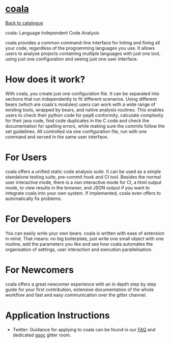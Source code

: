 
# [coala](https://coala.io/)

[Back to catalogue](../README.md#coala)

coala: Language Independent Code Analysis

coala provides a common command-line interface for linting and fixing all your code, regardless of the programming languages you use. It allows users to analyse projects containing multiple languages with just one tool, using just one configuration and seeing just one user interface.

# How does it work?

With coala, you create just one configuration file. It can be separated into sections that run independently to fit different scenarios. Using different bears (which are coala's modules) users can work with a wide range of existing tools, wrapped by bears, and native analysis routines. This enables users to check their python code for pep8 conformity, calculate complexity for their java code, find code duplicates in the C code and check the documentation for spelling errors, while making sure the commits follow the set guidelines. All controlled via one configuration file, run with one command and served in the same user interface.

# For Users

coala offers a unified static code analysis suite. It can be used as a simple standalone testing suite, pre-commit hook and CI tool. Besides the normal user interactive mode, there is a non interactive mode for CI, a html output mode, to view results in the browser, and JSON output if you want to integrate coala into your own system. If implemented, coala even offers to automatically fix problems.

# For Developers

You can easily write your own bears. coala is written with ease of extension in mind. That means: no big boilerplate, just write one small object with one routine, add the parameters you like and see how coala automates the organisation of settings, user interaction and execution parallelisation.

# For Newcomers

coala offers a great newcomer experience with an in depth step by step guide for your first contribution, extensive documentation of the whole workflow and fast and easy communication over the gitter channel.

# Application Instructions

* Twitter: Guidance for applying to coala can be found in our [FAQ](http://projects.coala.io/#/faq) and dedicated [gsoc](https://gitter.im/coala/coala/gsoc) gitter room.